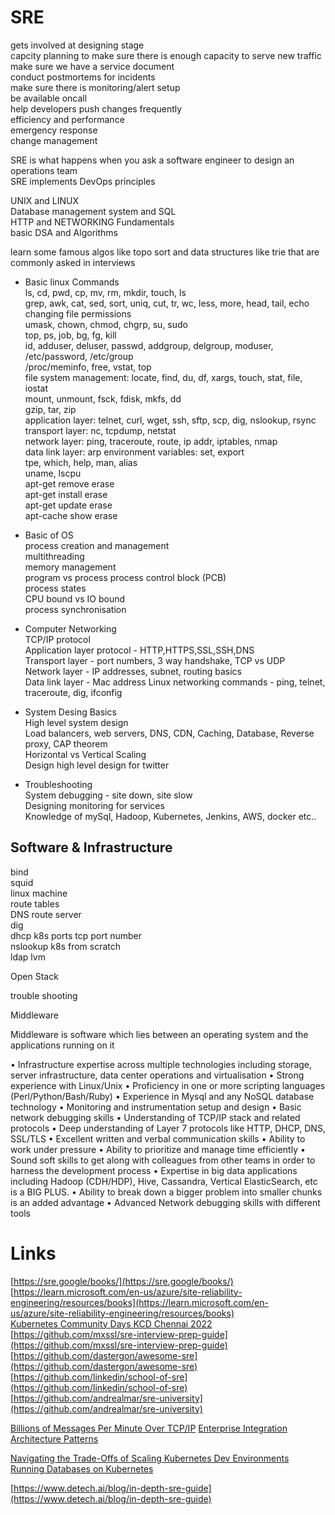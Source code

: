 # SRE  


gets involved at designing stage  
capcity planning to make sure there is enough capacity to serve new traffic  
make sure we have a service document  
conduct postmortems for incidents  
make sure there is monitoring/alert setup  
be available oncall  
help developers push changes frequently  
efficiency and performance  
emergency response  
change management  


SRE is what happens when you ask a software engineer to design an operations team  
SRE implements DevOps principles  


UNIX and LINUX  
Database management system and SQL  
HTTP and NETWORKING Fundamentals  
basic DSA and Algorithms  


learn some famous algos like topo sort and data structures like trie that are commonly asked in interviews  


- Basic linux Commands  
ls, cd, pwd, cp, mv, rm, mkdir, touch, ls  
grep, awk, cat, sed, sort, uniq, cut, tr, wc, less, more, head, tail, echo  
changing file permissions  
umask, chown, chmod, chgrp, su, sudo  
top, ps, job, bg, fg, kill  
id, adduser, deluser, passwd, addgroup, delgroup, moduser, /etc/password, /etc/group  
/proc/meminfo, free, vstat, top  
file system management: locate, find, du, df, xargs, touch, stat, file, iostat  
mount, unmount, fsck, fdisk, mkfs, dd  
gzip, tar, zip  
application layer: telnet, curl, wget, ssh, sftp, scp, dig, nslookup, rsync  
transport layer: nc, tcpdump, netstat  
network layer: ping, traceroute, route, ip addr, iptables, nmap  
data link layer: arp
environment variables: set, export  
tpe, which, help, man, alias  
uname, lscpu  
apt-get remove erase  
apt-get install erase  
apt-get update erase  
apt-cache show erase  





- Basic of OS  
process creation and management  
multithreading  
memory management  
program vs process 
process control block (PCB)  
process states  
CPU bound vs IO bound  
process synchronisation  


- Computer Networking  
TCP/IP protocol  
Application layer protocol - HTTP,HTTPS,SSL,SSH,DNS  
Transport layer - port numbers, 3 way handshake, TCP vs UDP  
Network layer - IP addresses, subnet, routing basics  
Data link layer - Mac address
Linux networking commands - ping, telnet, traceroute, dig, ifconfig  

- System Desing Basics  
High level system design  
Load balancers, web servers, DNS, CDN, Caching, Database, Reverse proxy, CAP theorem  
Horizontal vs Vertical Scaling  
Design high level design for twitter  


- Troubleshooting  
System debugging - site down, site slow  
Designing monitoring for services  
Knowledge of mySql, Hadoop, Kubernetes, Jenkins, AWS, docker etc..  




## Software & Infrastructure  


bind  
squid  
linux machine  
route tables  
DNS route server  
dig  
dhcp
k8s ports
tcp port number  
nslookup 
k8s from scratch  
ldap
lvm


Open Stack  

trouble shooting  



Middleware  

Middleware is software which lies between an operating system and the applications running on it  





• Infrastructure expertise across multiple technologies including storage, server infrastructure, data center operations and virtualisation
• Strong experience with Linux/Unix
• Proficiency in one or more scripting languages (Perl/Python/Bash/Ruby)
• Experience in Mysql and any NoSQL database technology
• Monitoring and instrumentation setup and design
• Basic network debugging skills
• Understanding of TCP/IP stack and related protocols
• Deep understanding of Layer 7 protocols like HTTP, DHCP, DNS, SSL/TLS
• Excellent written and verbal communication skills
• Ability to work under pressure
• Ability to prioritize and manage time efficiently
• Sound soft skills to get along with colleagues from other teams in order to harness the development process
• Expertise in big data applications including Hadoop (CDH/HDP), Hive, Cassandra, Vertical ElasticSearch, etc is a BIG PLUS.
• Ability to break down a bigger problem into smaller chunks is an added advantage
• Advanced Network debugging skills with different tools  






# Links

[https://sre.google/books/](https://sre.google/books/)  
[https://learn.microsoft.com/en-us/azure/site-reliability-engineering/resources/books](https://learn.microsoft.com/en-us/azure/site-reliability-engineering/resources/books)  
[Kubernetes Community Days KCD Chennai 2022](https://youtube.com/playlist?list=PLj6h78yzYM2PyeHXo0wdOp9oCf45SZS86)  
[https://github.com/mxssl/sre-interview-prep-guide](https://github.com/mxssl/sre-interview-prep-guide)  
[https://github.com/dastergon/awesome-sre](https://github.com/dastergon/awesome-sre)  
[https://github.com/linkedin/school-of-sre](https://github.com/linkedin/school-of-sre)  
[https://github.com/andrealmar/sre-university](https://github.com/andrealmar/sre-university)  


[Billions of Messages Per Minute Over TCP/IP](https://www.infoq.com/articles/billions-messages-minute)
[Enterprise Integration Architecture Patterns](https://medium.com/analysts-corner/enterprise-integration-architecture-patterns-ab26b62c1c3a)

[Navigating the Trade-Offs of Scaling Kubernetes Dev Environments](https://thenewstack.io/navigating-the-trade-offs-of-scaling-kubernetes-dev-environments)  
[Running Databases on Kubernetes](https://questdb.io/blog/databases-on-k8s/)  






[https://www.detech.ai/blog/in-depth-sre-guide](https://www.detech.ai/blog/in-depth-sre-guide)  
